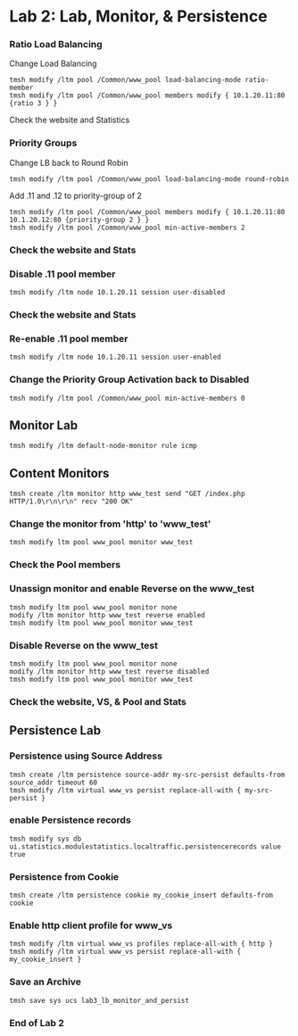# Lab 2: Lab, Monitor, & Persistence 
### Ratio Load Balancing
Change Load Balancing
```
tmsh modify /ltm pool /Common/www_pool load-balancing-mode ratio-member
tmsh modify /ltm pool /Common/www_pool members modify { 10.1.20.11:80 {ratio 3 } }
```
Check the website and Statistics

### Priority Groups
Change LB back to Round Robin
```
tmsh modify /ltm pool /Common/www_pool load-balancing-mode round-robin
```
Add .11 and .12 to priority-group of 2
```
tmsh modify /ltm pool /Common/www_pool members modify { 10.1.20.11:80 10.1.20.12:80 {priority-group 2 } }
tmsh modify /ltm pool /Common/www_pool min-active-members 2
```


### Check the website and Stats
### Disable .11 pool member
```
tmsh modify /ltm node 10.1.20.11 session user-disabled
```

### Check the website and Stats
### Re-enable .11 pool member
```
tmsh modify /ltm node 10.1.20.11 session user-enabled
```

### Change the Priority Group Activation back to Disabled
```
tmsh modify /ltm pool /Common/www_pool min-active-members 0
```

## Monitor Lab
```
tmsh modify /ltm default-node-monitor rule icmp
```

## Content Monitors
```
tmsh create /ltm monitor http www_test send "GET /index.php HTTP/1.0\r\n\r\n" recv "200 OK" 
```

### Change the monitor from 'http' to 'www_test'
```
tmsh modify ltm pool www_pool monitor www_test
```

### Check the Pool members

### Unassign monitor and enable Reverse on the www_test
```
tmsh modify ltm pool www_pool monitor none 
modify /ltm monitor http www_test reverse enabled 
tmsh modify ltm pool www_pool monitor www_test
```

### Disable Reverse on the www_test
```
tmsh modify ltm pool www_pool monitor none 
modify /ltm monitor http www_test reverse disabled 
tmsh modify ltm pool www_pool monitor www_test
```

### Check the website, VS, & Pool and Stats

## Persistence Lab
### Persistence using Source Address
```
tmsh create /ltm persistence source-addr my-src-persist defaults-from source_addr timeout 60
tmsh modify /ltm virtual www_vs persist replace-all-with { my-src-persist }
```

### enable Persistence records
```
tmsh modify sys db ui.statistics.modulestatistics.localtraffic.persistencerecords value true
```


### Persistence from Cookie
```
tmsh create /ltm persistence cookie my_cookie_insert defaults-from cookie 
```

### Enable http client profile for www_vs
```
tmsh modify /ltm virtual www_vs profiles replace-all-with { http } 
tmsh modify /ltm virtual www_vs persist replace-all-with { my_cookie_insert }
```

### Save an Archive
```
tmsh save sys ucs lab3_lb_monitor_and_persist
```

### End of Lab 2
